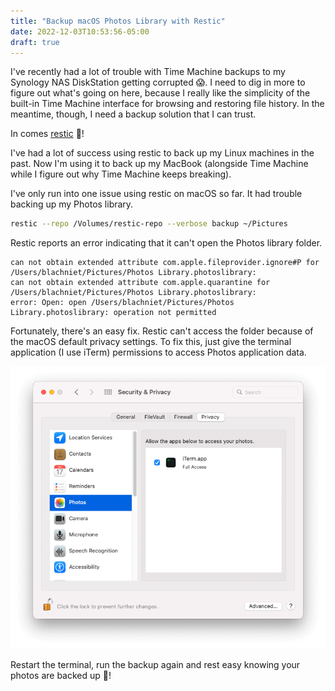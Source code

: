 ```yaml
---
title: "Backup macOS Photos Library with Restic"
date: 2022-12-03T10:53:56-05:00
draft: true
---
```


I've recently had a lot of trouble with Time Machine backups to my Synology NAS DiskStation getting corrupted 😱. I need to dig in more to figure out what's going on here, because I really like the simplicity of the built-in Time Machine interface for browsing and restoring file history. In the meantime, though, I need a backup solution that I can trust.

In comes [restic][1] 🤩!

I've had a lot of success using restic to back up my Linux machines in the past. Now I'm using it to back up my MacBook (alongside Time Machine while I figure out why Time Machine keeps breaking).

I've only run into one issue using restic on macOS so far. It had trouble backing up my Photos library.

```sh
restic --repo /Volumes/restic-repo --verbose backup ~/Pictures
```

Restic reports an error indicating that it can't open the Photos library folder.

```plain
can not obtain extended attribute com.apple.fileprovider.ignore#P for /Users/blachniet/Pictures/Photos Library.photoslibrary:
can not obtain extended attribute com.apple.quarantine for /Users/blachniet/Pictures/Photos Library.photoslibrary:
error: Open: open /Users/blachniet/Pictures/Photos Library.photoslibrary: operation not permitted
```

Fortunately, there's an easy fix. Restic can't access the folder because of the macOS default privacy settings. To fix this, just give the terminal application (I use iTerm) permissions to access Photos application data.

![macOS Privacy settings for Photos app](macos-photos-privacy.png)

Restart the terminal, run the backup again and rest easy knowing your photos are backed up 🎉!

[1]: https://restic.net/
